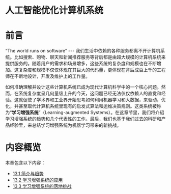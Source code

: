 <!--Copyright © Microsoft Corporation. All rights reserved.
  适用于[License](https://github.com/microsoft/AI-System/blob/main/LICENSE)版权许可-->

# 人工智能优化计算机系统

# 前言

“The world runs on software” --- 我们生活中依赖的各种服务都离不开计算机系统。比如搜索、购物、聊天和新闻推荐服务等背后都是由超大规模的计算机系统来提供服务的。随着用户的需求和场景增多，这些系统的复杂度和规模也在不断增加。这复杂度和规模不仅仅体现在其巨大的代码量，更体现在背后成百上千的工程师在不断地设计，开发及维护上的工作量。

如何准确理解并设计这些计算机系统已成为现代计算机科学中的一个核心问题。然而，在系统复杂度呈几何量级上升的今天，这问题已经无法仅仅依赖人的直觉和经验。这就促使了学术界和工业界开始思考如何利用机器学习和大数据，来驱动，优化，并甚至取代计算机系统里现有的启发式算法和运维决策规则。这类系统被称为“**学习增强系统**”（Learning-augmented Systems）。在这章节里，我们将介绍学习增强系统的趋势和几个代表性的工作。最后，我们也基于我们过去的科研和产品经验里，来总结学习增强系统为机器学习带来的新挑战。

# 内容概览

本章包含以下内容：

- [13.1 简介与趋势](13.1-简介与趋势.md)
- [13.2 学习增强系统的应用](13.2-学习增强系统的应用.md) 	
- [13.3 学习增强系统的落地挑战](13.3-学习增强系统的落地挑战.md)
